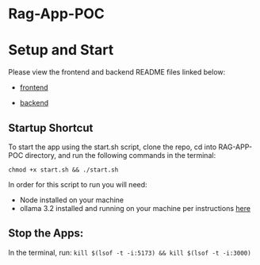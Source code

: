 # Rag-App-POC


# Setup and Start
Please view the frontend and backend README files linked below:

- [frontend](https://github.com/CodeCrew-CodeSchool/Rag-App-POC/blob/6a9d69c1c4fd2c40bbbbd1b748a8bbc240fdc3b0/README.md)

- [backend](https://github.com/CodeCrew-CodeSchool/Rag-App-POC/blob/6a9d69c1c4fd2c40bbbbd1b748a8bbc240fdc3b0/backend/README.md)

## Startup Shortcut
To start the app using the start.sh script, clone the repo, cd into RAG-APP-POC directory, and run the following commands in the terminal:

```chmod +x start.sh && ./start.sh```

In order for this script to run you will need:
- Node installed on your machine
- ollama 3.2 installed and running on your machine per instructions [here](https://github.com/CodeCrew-CodeSchool/RAG-Skeleton-App)

## Stop the Apps:
In the terminal, run:
```kill $(lsof -t -i:5173) && kill $(lsof -t -i:3000)```
